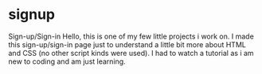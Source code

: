 # signup
Sign-up/Sign-in
Hello, this is one of my few little projects i work on. I made this sign-up/sign-in page just to understand a little bit more about HTML and CSS (no other script kinds were used).
I had to watch a tutorial as i am new to coding and am just learning.
